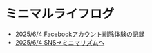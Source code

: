 # ミニマルライフログ

- [2025/6/4 Facebookアカウント削除体験の記録](minimal/digital-detox/facebook-delete.md)
- [2025/6/4 SNS→ミニマリズムへ](minimal/digital-detox/sns-to-minimalism.md)
